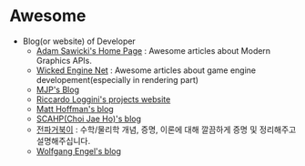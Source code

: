 # Awesome
- Blog(or website) of Developer
    - [Adam Sawicki's Home Page](https://asawicki.info/index) : Awesome articles about Modern Graphics APIs.
    - [Wicked Engine Net](https://wickedengine.net/) : Awesome articles about game engine developement(especially in rendering part)
    - [MJP's Blog](https://therealmjp.github.io/)
    - [Riccardo Loggini's projects website](https://logins.github.io/)
    - [Matt Hoffman's blog](https://medium.com/@lordned)
    - [SCAHP(Choi Jae Ho)'s blog](https://scahp.tistory.com/)
    - [전파거북이](https://ghebook.blogspot.com/) : 수학/물리학 개념, 증명, 이론에 대해 깔끔하게 증명 및 정리해주고 설명해주십니다.
    - [Wolfgang Engel's blog](https://diaryofagraphicsprogrammer.blogspot.com/)
